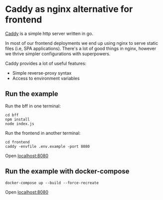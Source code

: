 # Caddy as nginx alternative for frontend

[Caddy](https://caddyserver.com/) is a simple http server written in go.

In most of our frontend deployments we end up using nginx to serve static files (i.e, SPA applications).
There's a lot of good things in nginx, however we thrive simpler configurations with superpowers.

Caddy provides a lot of useful features:
- Simple reverse-proxy syntax
- Access to environment variables

## Run the example

Run the bff in one terminal:

```
cd bff
npm install
node index.js
```

Run the frontend in another terminal:

```
cd frontend
caddy -envfile .env.example -port 8080
```

Open [localhost:8080](http://localhost:8080)

## Run the example with docker-compose

```
docker-compose up --build --force-recreate
```

Open [localhost:8080](http://localhost:8080)
